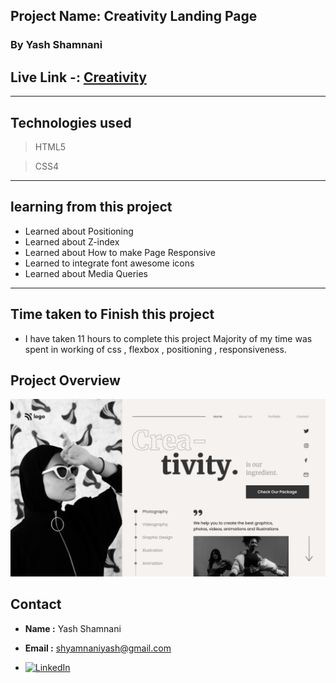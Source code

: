  

## Project Name: Creativity Landing Page
### By Yash Shamnani

##  Live Link -: [Creativity](https://yashshamnani-creativity-home-page.netlify.app/)
---

##  Technologies used

> HTML5

> CSS4
---

## learning from this project

-  Learned about Positioning
-   Learned about Z-index
- Learned about How to make Page Responsive
-  Learned to integrate font awesome icons
- Learned about Media Queries

---

## Time taken to Finish this project

- I have taken 11 hours to complete this project Majority of my time was spent in working of css , flexbox , positioning , responsiveness.
 


## Project Overview

![SAAS Landing Page](Assets/Dance%20Home%20Page.png)
 
 ## Contact
 - **Name :** Yash Shamnani
- **Email :**  shyamnaniyash@gmail.com

 - [![LinkedIn][linkedin-shield]][linkedin-url]


 [linkedin-shield]: https://img.shields.io/badge/-LinkedIn-black.svg?style=for-the-badge&logo=linkedin&colorB=0B5FBB
[linkedin-url]:  https://www.linkedin.com/in/yash-shamnani-a76a34203
